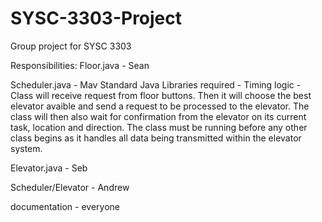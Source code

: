 # SYSC-3303-Project
Group project for SYSC 3303

Responsibilities:
Floor.java - Sean

Scheduler.java - Mav
Standard Java Libraries required - 
Timing logic - Class will receive request from floor buttons. Then it will choose the best elevator avaible and send a request to be processed to the elevator. The class will then also wait for confirmation from the elevator on its current task, location and direction.
The class must be running before any other class begins as it handles all data being transmitted within the elevator system.

Elevator.java - Seb

Scheduler/Elevator - Andrew

documentation - everyone
 
